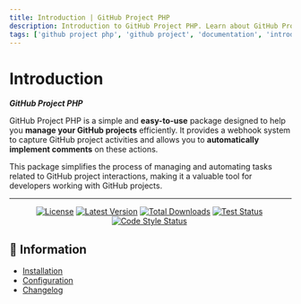 ```yaml
---
title: Introduction | GitHub Project PHP
description: Introduction to GitHub Project PHP. Learn about GitHub Project PHP, its features, and how it can help you manage your GitHub projects efficiently. Get started to check out the features and functionalities of the GitHub Project PHP.
tags: ['github project php', 'github project', 'documentation', 'introduction', 'features', 'functionalities']
---
```


<head>
  <meta name="robots" content="index,follow" />
  <meta name="author" content="CSlant" />
  <meta name="generator" content="Docusaurus" />
  <meta name="theme-color" content="#2e8555" />
  
  <link rel="canonical" href="https://docs.cslant.com/github-project-php/introduction" />
  
  <meta property="og:title" content="Introduction | GitHub Project PHP" />
  <meta property="og:description" content="Introduction to GitHub Project PHP. Learn about GitHub Project PHP, its features, and how it can help you manage your GitHub projects efficiently. Get starte..." />
  <meta property="og:type" content="article" />
  <meta property="og:url" content="https://docs.cslant.com/github-project-php/introduction" />
  <meta property="og:site_name" content="GitHub Project PHP Documentation" />
  <meta property="og:locale" content="en_US" />
  
  <meta name="twitter:card" content="summary_large_image" />
  <meta name="twitter:title" content="Introduction | GitHub Project PHP" />
  <meta name="twitter:description" content="Introduction to GitHub Project PHP. Learn about GitHub Project PHP, its features, and how it can help you manage your GitHub projects efficiently. Get starte..." />
  <meta name="twitter:creator" content="@cslantofficial" />
  <meta name="twitter:site" content="@cslantofficial" />
  
  <meta name="format-detection" content="telephone=no" />
  <meta name="mobile-web-app-capable" content="yes" />
  <meta name="apple-mobile-web-app-capable" content="yes" />
  <meta name="apple-mobile-web-app-status-bar-style" content="default" />
  
  <meta property="article:published_time" content="2025-07-21T00:00:00Z" />
  <meta property="article:modified_time" content="2025-07-21T00:00:00Z" />
  <meta property="article:author" content="CSlant" />
  <meta property="article:section" content="Documentation" />
  
  </head>

# Introduction

**_GitHub Project PHP_** 

GitHub Project PHP is a simple and **easy-to-use** package designed to help you **manage your GitHub projects** efficiently. It provides a webhook system to capture GitHub project activities and allows you to **automatically implement comments** on these actions.

This package simplifies the process of managing and automating tasks related to GitHub project interactions, making it a valuable tool for developers working with GitHub projects.

---

<p align="center">
<a href="https://github.com/cslant/github-project-php?tab=MIT-1-ov-file"><img src="https://img.shields.io/github/license/cslant/github-project-php.svg?style=flat-square" alt="License" /></a>&nbsp;<a href="https://github.com/cslant/github-project-php/releases"><img src="https://img.shields.io/github/release/cslant/github-project-php.svg?style=flat-square" alt="Latest Version" /></a>&nbsp;<a href="https://packagist.org/packages/cslant/github-project-php"><img src="https://img.shields.io/packagist/dt/cslant/github-project-php.svg?style=flat-square" alt="Total Downloads" /></a>&nbsp;<a href="https://github.com/cslant/github-project-php/actions/workflows/setup_test.yml"><img src="https://img.shields.io/github/actions/workflow/status/cslant/github-project-php/setup_test.yml?label=tests&branch=main" alt="Test Status" /></a>&nbsp;<a href="https://github.com/cslant/github-project-php/actions/workflows/php-cs-fixer.yml"><img src="https://img.shields.io/github/actions/workflow/status/cslant/github-project-php/php-cs-fixer.yml?label=code%20style&branch=main" alt="Code Style Status" /></a>&nbsp;
</p>

## 📝 Information

- [Installation](getting-started/installation)
- [Configuration](getting-started/configuration)
- [Changelog](prologue/releases)
